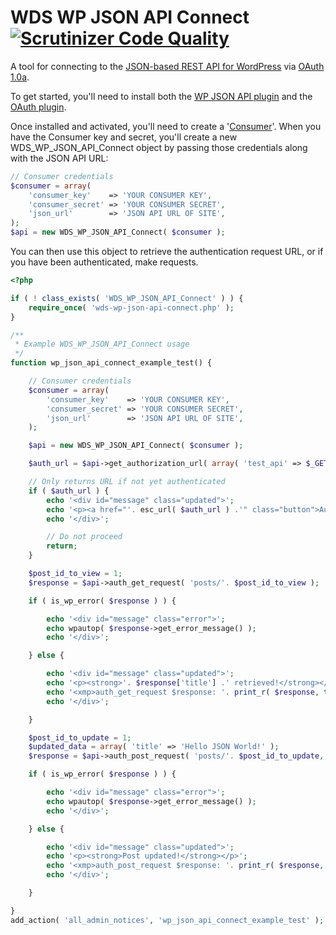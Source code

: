 WDS WP JSON API Connect [![Scrutinizer Code Quality](http://img.shields.io/scrutinizer/g/WebDevStudios/WDS-WP-JSON-API-Connect.svg?style=flat)]()
=========

A tool for connecting to the [JSON-based REST API for WordPress](https://github.com/WP-API/WP-API) via [OAuth 1.0a](https://github.com/WP-API/OAuth1).

To get started, you'll need to install both the [WP JSON API plugin](https://github.com/WP-API/WP-API) and the [OAuth plugin](https://github.com/WP-API/OAuth1).

Once installed and activated, you'll need to create a '[Consumer](https://github.com/WP-API/client-cli#step-1-creating-a-consumer)'.
When you have the Consumer key and secret, you'll create a new WDS_WP_JSON_API_Connect object by passing those credentials along with the JSON API URL:
```php
// Consumer credentials
$consumer = array(
	'consumer_key'    => 'YOUR CONSUMER KEY',
	'consumer_secret' => 'YOUR CONSUMER SECRET',
	'json_url'        => 'JSON API URL OF SITE',
);
$api = new WDS_WP_JSON_API_Connect( $consumer );
```

You can then use this object to retrieve the authentication request URL, or if you have been authenticated, make requests.

```php
<?php

if ( ! class_exists( 'WDS_WP_JSON_API_Connect' ) ) {
	require_once( 'wds-wp-json-api-connect.php' );
}

/**
 * Example WDS_WP_JSON_API_Connect usage
 */
function wp_json_api_connect_example_test() {

	// Consumer credentials
	$consumer = array(
		'consumer_key'    => 'YOUR CONSUMER KEY',
		'consumer_secret' => 'YOUR CONSUMER SECRET',
		'json_url'        => 'JSON API URL OF SITE',
	);

	$api = new WDS_WP_JSON_API_Connect( $consumer );

	$auth_url = $api->get_authorization_url( array( 'test_api' => $_GET['test_api'] ) );

	// Only returns URL if not yet authenticated
	if ( $auth_url ) {
		echo '<div id="message" class="updated">';
		echo '<p><a href="'. esc_url( $auth_url ) .'" class="button">Authorize Connection</a></p>';
		echo '</div>';

		// Do not proceed
		return;
	}

	$post_id_to_view = 1;
	$response = $api->auth_get_request( 'posts/'. $post_id_to_view );

	if ( is_wp_error( $response ) ) {

		echo '<div id="message" class="error">';
		echo wpautop( $response->get_error_message() );
		echo '</div>';

	} else {

		echo '<div id="message" class="updated">';
		echo '<p><strong>'. $response['title'] .' retrieved!</strong></p>';
		echo '<xmp>auth_get_request $response: '. print_r( $response, true ) .'</xmp>';
		echo '</div>';

	}

	$post_id_to_update = 1;
	$updated_data = array( 'title' => 'Hello JSON World!' );
	$response = $api->auth_post_request( 'posts/'. $post_id_to_update, $updated_data );

	if ( is_wp_error( $response ) ) {

		echo '<div id="message" class="error">';
		echo wpautop( $response->get_error_message() );
		echo '</div>';

	} else {

		echo '<div id="message" class="updated">';
		echo '<p><strong>Post updated!</strong></p>';
		echo '<xmp>auth_post_request $response: '. print_r( $response, true ) .'</xmp>';
		echo '</div>';

	}

}
add_action( 'all_admin_notices', 'wp_json_api_connect_example_test' );
```
